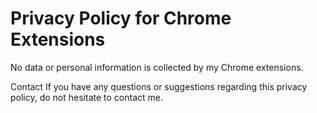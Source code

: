 # Privacy Policy for Chrome Extensions
No data or personal information is collected by my Chrome extensions.

Contact
If you have any questions or suggestions regarding this privacy policy, do not hesitate to contact me.
